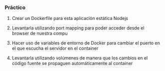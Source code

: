 ### Práctico

1. Crear un Dockerfile para esta aplicación estática Nodejs

2. Levantarla utilizando port mapping para poder acceder desde el browser de nuestra compu

3. Hacer uso de variables de entorno de Docker para cambiar el puerto en el que escucha el servidor en el container 

4. Levantarla utilizando volúmenes de manera que los cambios en el código fuente se propaguen automáticamente al container
